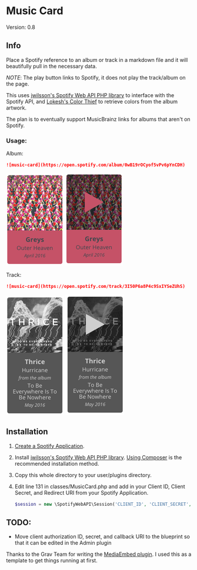 # Music Card

Version: 0.8

## Info

Place a Spotify reference to an album or track in a markdown file and it will beautifully pull in the necessary data.

*NOTE*: The play button links to Spotify, it does not play the track/album on the page.

This uses [jwilsson's Spotify Web API PHP library](https://github.com/jwilsson/spotify-web-api-php
) to interface with the Spotify API, and [Lokesh's Color Thief](https://github.com/lokesh/color-thief/) to retrieve colors from the album artwork.

The plan is to eventually support MusicBrainz links for albums that aren't on Spotify.

### Usage:

Album:

```markdown
![music-card](https://open.spotify.com/album/0wB19rOCyof5vPv6pYnCDH)
```

![Greys](assets/screenshot_greys.png)
![Greys - Hover](assets/screenshot_greys_hover.png)


Track:

```markdown
![music-card](https://open.spotify.com/track/3I50P6a8P4c9SxIYSeZUhS)
```

![Thrice](assets/screenshot_thrice.png)
![Thrice - Hover](assets/screenshot_thrice_hover.png)


## Installation

1. [Create a Spotify Application](https://developer.spotify.com/my-applications).

1. Install [jwilsson's Spotify Web API PHP library](https://github.com/jwilsson/spotify-web-api-php
). [Using Composer](http://jwilsson.github.io/spotify-web-api-php/) is the recommended installation method.

2. Copy this whole directory to your user/plugins directory.

3. Edit line 131 in classes/MusicCard.php and add in your Client ID, Client Secret, and Redirect URI from your Spotify Application.

    ```php
    $session = new \SpotifyWebAPI\Session('CLIENT_ID', 'CLIENT_SECRET', 'REDIRECT_URI');
    ```

## TODO: 

- Move client authorization ID, secret, and callback URI to the blueprint so that it can be edited in the Admin plugin

Thanks to the Grav Team for writing the [MediaEmbed plugin](https://github.com/sommerregen/grav-plugin-mediaembed). I used this as a template to get things running at first.
